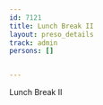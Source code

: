 ---
id: 7121
title: Lunch Break II
layout: preso_details
track: admin
persons: []

---
Lunch Break II